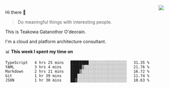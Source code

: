 <img align="right" src="https://github-readme-stats.vercel.app/api?username=Teakowa&show_icons=true&icon_color=2f80ed&text_color=718096&bg_color=ffffff&hide_title=true" />

Hi there 👋

> Do meaningful things with interesting people.

This is Teakowa Gatanothor O'deorain.

I'm a cloud and platform architecture consultant.

📊 **This week I spent my time on**
<!--START_SECTION:waka-->
```text
TypeScript   4 hrs 25 mins   ████████░░░░░░░░░░░░░░░░░   31.35 % 
YAML         3 hrs 4 mins    █████▒░░░░░░░░░░░░░░░░░░░   21.76 % 
Markdown     2 hrs 21 mins   ████▒░░░░░░░░░░░░░░░░░░░░   16.72 % 
Git          1 hr 39 mins    ███░░░░░░░░░░░░░░░░░░░░░░   11.74 % 
JSON         1 hr 30 mins    ██▓░░░░░░░░░░░░░░░░░░░░░░   10.63 % 
```
<!--END_SECTION:waka-->
